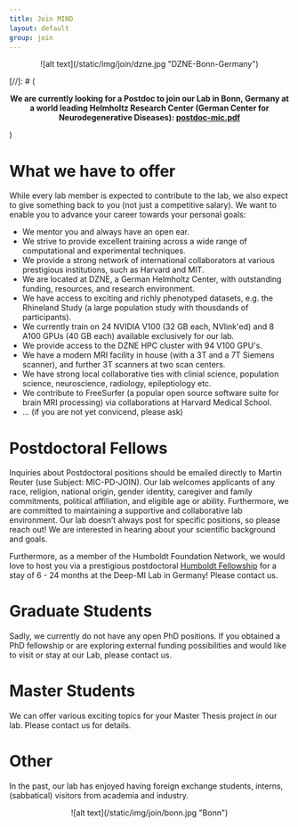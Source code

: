 ```yaml
---
title: Join MIND
layout: default
group: join
---
```


 <p style="text-align: center;">
![alt text](/static/img/join/dzne.jpg "DZNE-Bonn-Germany")
</p>

[//]: # (<p style="text-align: center; font-weight: bold;"> We are currently looking for a Postdoc to join our Lab in Bonn, Germany at a world leading Helmholtz Research Center (German Center for Neurodegenerative Diseases):  [postdoc-mic.pdf](http://reuter.mit.edu/download/postdoc-mic.pdf) </p>)

# What we have to offer

While every lab member is expected to contribute to the lab, we also expect to give something back to you (not just a competitive salary). We want to enable you to advance your career towards your personal goals:

- We mentor you and always have an open ear.
- We strive to provide excellent training across a wide range of computational and experimental techniques.
- We provide a strong network of international collaborators at various prestigious institutions, such as Harvard and MIT.
- We are located at DZNE, a German Helmholtz Center, with outstanding funding, resources, and research environment.
- We have access to exciting and richly phenotyped datasets, e.g. the Rhineland Study (a large population study with thousdands of participants).
- We currently train on 24 NVIDIA V100 (32 GB each, NVlink'ed) and 8 A100 GPUs (40 GB each) available exclusively for our lab.
- We provide access to the DZNE HPC cluster with 94 V100 GPU's.
- We have a modern MRI facility in house (with a 3T and a 7T Siemens scanner), and further 3T scanners at two scan centers.
- We have strong local collaborative ties with clinial science, population science, neuroscience, radiology, epileptiology etc.
- We contribute to FreeSurfer (a popular open source software suite for brain MRI processing) via collaborations at Harvard Medical School.
- ... (if you are not yet convicend, please ask)

# Postdoctoral Fellows

Inquiries about Postdoctoral positions should be emailed directly to Martin Reuter (use Subject: MIC-PD-JOIN). Our lab welcomes applicants of any race, religion, national origin, gender identity, caregiver and family commitments, political affiliation, and eligible age or ability. Furthermore, we are committed to maintaining a supportive and collaborative lab environment. Our lab doesn’t always post for specific positions, so please reach out! We are interested in hearing about your scientific background and goals.

Furthermore, as a member of the Humboldt Foundation Network, we would love to host you via a prestigious postdoctoral [Humboldt Fellowship](https://www.humboldt-foundation.de/bewerben/foerderprogramme/humboldt-forschungsstipendium) for a stay of 6 - 24 months at the Deep-MI Lab in Germany! Please contact us. 

# Graduate Students

Sadly, we currently do not have any open PhD positions. If you obtained a PhD fellowship or are exploring external funding possibilities and would like to visit or stay at our Lab, please contact us. 

# Master Students

We can offer various exciting topics for your Master Thesis project in our lab. Please contact us for details.

# Other

In the past, our lab has enjoyed having foreign exchange students, interns, (sabbatical) visitors from academia and industry. 

<p style="text-align: center;">
![alt text](/static/img/join/bonn.jpg "Bonn")
</p>
